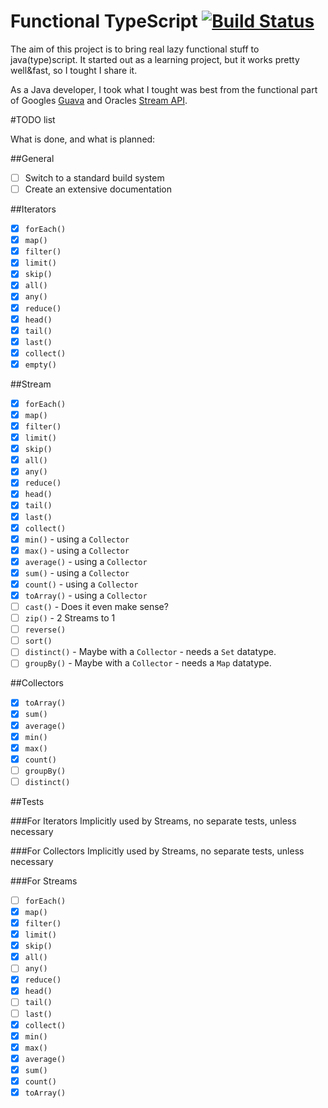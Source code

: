 Functional TypeScript  [![Build Status](https://travis-ci.org/bali182/typescript-functional.svg)](https://travis-ci.org/bali182/typescript-functional)
=============================

The aim of this project is to bring real lazy functional stuff to java(type)script. It started out as a learning project, but it works pretty well&fast, so I tought I share it.

As a Java developer, I took what I tought was best from the functional part of Googles [Guava](https://github.com/google/guava) and Oracles [Stream API](https://docs.oracle.com/javase/8/docs/api/java/util/stream/package-summary.html).

#TODO list

What is done, and what is planned:

##General

- [ ] Switch to a standard build system
- [ ] Create an extensive documentation

##Iterators

- [x] `forEach()`
- [x] `map()`
- [x] `filter()`
- [x] `limit()`
- [x] `skip()`
- [x] `all()`
- [x] `any()`
- [x] `reduce()`
- [x] `head()`
- [x] `tail()`
- [x] `last()`
- [x] `collect()`
- [x] `empty()`

##Stream

- [x] `forEach()`
- [x] `map()`
- [x] `filter()`
- [x] `limit()`
- [x] `skip()`
- [x] `all()`
- [x] `any()`
- [x] `reduce()`
- [x] `head()`
- [x] `tail()`
- [x] `last()`
- [x] `collect()`
- [x] `min()` - using a `Collector`
- [x] `max()` - using a `Collector`
- [x] `average()` - using a `Collector`
- [x] `sum()` - using a `Collector`
- [x] `count()` - using a `Collector`
- [x] `toArray()` - using a `Collector`
- [ ] `cast()` - Does it even make sense?
- [ ] `zip()` - 2 Streams to 1
- [ ] `reverse()` 
- [ ] `sort()`
- [ ] `distinct()` - Maybe with a `Collector` - needs a `Set` datatype.
- [ ] `groupBy()` - Maybe with a `Collector` - needs a `Map` datatype.

##Collectors

- [x] `toArray()`
- [x] `sum()` 
- [x] `average()` 
- [x] `min()` 
- [x] `max()` 
- [x] `count()` 
- [ ] `groupBy()` 
- [ ] `distinct()`

##Tests

###For Iterators
Implicitly used by Streams, no separate tests, unless necessary

###For Collectors
Implicitly used by Streams, no separate tests, unless necessary

###For Streams

- [ ] `forEach()`
- [x] `map()`
- [x] `filter()`
- [x] `limit()`
- [x] `skip()`
- [x] `all()`
- [ ] `any()`
- [x] `reduce()`
- [x] `head()`
- [ ] `tail()`
- [ ] `last()`
- [x] `collect()`
- [x] `min()`
- [x] `max()`
- [x] `average()`
- [x] `sum()` 
- [x] `count()`
- [x] `toArray()`
